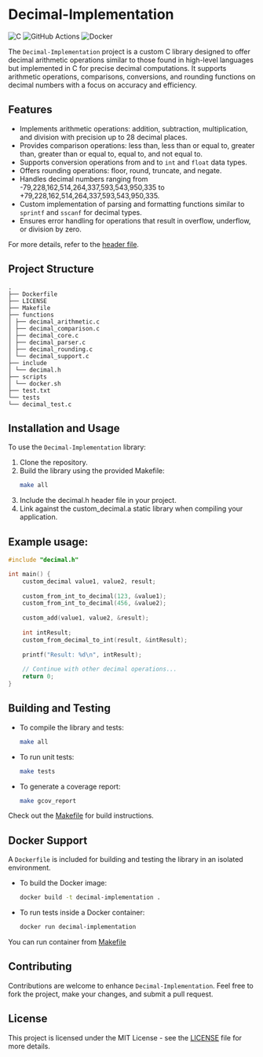 # Decimal-Implementation

![C](https://img.shields.io/badge/c-%2300599C.svg?style=for-the-badge&logo=c&logoColor=white)
![GitHub Actions](https://img.shields.io/badge/github%20actions-%232671E5.svg?style=for-the-badge&logo=githubactions&logoColor=white)
![Docker](https://img.shields.io/badge/docker-%230db7ed.svg?style=for-the-badge&logo=docker&logoColor=white)

The `Decimal-Implementation` project is a custom C library designed to offer decimal arithmetic operations similar to those found in high-level languages but implemented in C for precise decimal computations. It supports arithmetic operations, comparisons, conversions, and rounding functions on decimal numbers with a focus on accuracy and efficiency.

## Features

- Implements arithmetic operations: addition, subtraction, multiplication, and division with precision up to 28 decimal places.
- Provides comparison operations: less than, less than or equal to, greater than, greater than or equal to, equal to, and not equal to.
- Supports conversion operations from and to `int` and `float` data types.
- Offers rounding operations: floor, round, truncate, and negate.
- Handles decimal numbers ranging from -79,228,162,514,264,337,593,543,950,335 to +79,228,162,514,264,337,593,543,950,335.
- Custom implementation of parsing and formatting functions similar to `sprintf` and `sscanf` for decimal types.
- Ensures error handling for operations that result in overflow, underflow, or division by zero.

For more details, refer to the [header file](include/decimal.h).

## Project Structure

```tree
.
├── Dockerfile
├── LICENSE
├── Makefile
├── functions
│ ├── decimal_arithmetic.c
│ ├── decimal_comparison.c
│ ├── decimal_core.c
│ ├── decimal_parser.c
│ ├── decimal_rounding.c
│ └── decimal_support.c
├── include
│ └── decimal.h
├── scripts
│ └── docker.sh
├── test.txt
└── tests
└── decimal_test.c
```

## Installation and Usage

To use the `Decimal-Implementation` library:

1. Clone the repository.
2. Build the library using the provided Makefile:
   ```bash
   make all
   ```
3. Include the decimal.h header file in your project.
4. Link against the custom_decimal.a static library when compiling your application.

## Example usage:

```c
#include "decimal.h"

int main() {
    custom_decimal value1, value2, result;
    
    custom_from_int_to_decimal(123, &value1);
    custom_from_int_to_decimal(456, &value2);
    
    custom_add(value1, value2, &result);
    
    int intResult;
    custom_from_decimal_to_int(result, &intResult);
    
    printf("Result: %d\n", intResult);
    
    // Continue with other decimal operations...
    return 0;
}
```

## Building and Testing

* To compile the library and tests:
    ```bash
    make all
    ```
* To run unit tests:
    ```bash
    make tests
    ```
* To generate a coverage report:
    ```bash
    make gcov_report
    ```

Check out the [Makefile](Makefile) for build instructions.

## Docker Support

A `Dockerfile` is included for building and testing the library in an isolated environment.

* To build the Docker image:
    ```bash
    docker build -t decimal-implementation .
    ```
* To run tests inside a Docker container:
    ```bash
    docker run decimal-implementation
    ```

You can run container from [Makefile](Makefile)

## Contributing

Contributions are welcome to enhance `Decimal-Implementation`. Feel free to fork the project, make your changes, and submit a pull request.

## License

This project is licensed under the MIT License - see the [LICENSE](LICENSE) file for more details.